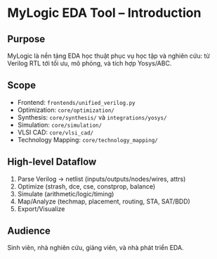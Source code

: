 # MyLogic EDA Tool – Introduction

## Purpose
MyLogic là nền tảng EDA học thuật phục vụ học tập và nghiên cứu: từ Verilog RTL tới tối ưu, mô phỏng, và tích hợp Yosys/ABC.

## Scope
- Frontend: `frontends/unified_verilog.py`
- Optimization: `core/optimization/`
- Synthesis: `core/synthesis/` và `integrations/yosys/`
- Simulation: `core/simulation/`
- VLSI CAD: `core/vlsi_cad/`
- Technology Mapping: `core/technology_mapping/`

## High-level Dataflow
1) Parse Verilog → netlist (inputs/outputs/nodes/wires, attrs)
2) Optimize (strash, dce, cse, constprop, balance)
3) Simulate (arithmetic/logic/timing)
4) Map/Analyze (techmap, placement, routing, STA, SAT/BDD)
5) Export/Visualize

## Audience
Sinh viên, nhà nghiên cứu, giảng viên, và nhà phát triển EDA.
